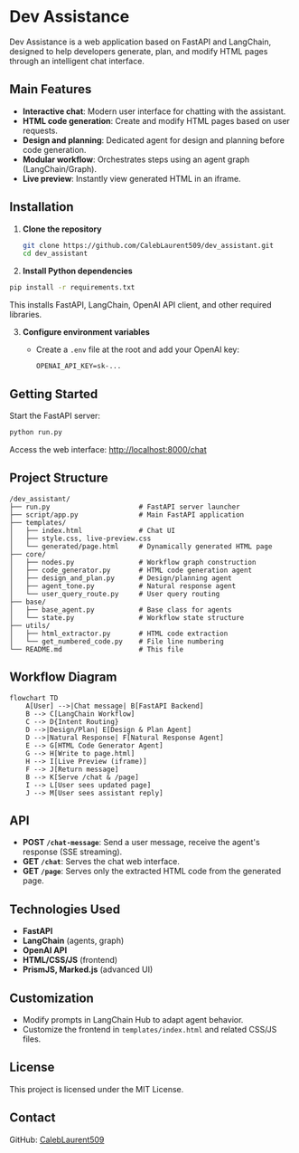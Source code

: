 
# Dev Assistance

Dev Assistance is a web application based on FastAPI and LangChain, designed to help developers generate, plan, and modify HTML pages through an intelligent chat interface.

## Main Features

- **Interactive chat**: Modern user interface for chatting with the assistant.
- **HTML code generation**: Create and modify HTML pages based on user requests.
- **Design and planning**: Dedicated agent for design and planning before code generation.
- **Modular workflow**: Orchestrates steps using an agent graph (LangChain/Graph).
- **Live preview**: Instantly view generated HTML in an iframe.

## Installation

1. **Clone the repository**

   ```bash
   git clone https://github.com/CalebLaurent509/dev_assistant.git
   cd dev_assistant
   ```

2. **Install Python dependencies**

```bash
pip install -r requirements.txt
```

This installs FastAPI, LangChain, OpenAI API client, and other required libraries.

3. **Configure environment variables**

   - Create a `.env` file at the root and add your OpenAI key:

     ```env
     OPENAI_API_KEY=sk-...
     ```

## Getting Started

Start the FastAPI server:

```bash
python run.py
```

Access the web interface: [http://localhost:8000/chat](http://localhost:8000/chat)


## Project Structure

```text
/dev_assistant/
├── run.py                      # FastAPI server launcher
├── script/app.py               # Main FastAPI application
├── templates/
│   ├── index.html              # Chat UI
│   ├── style.css, live-preview.css
│   └── generated/page.html     # Dynamically generated HTML page
├── core/
│   ├── nodes.py                # Workflow graph construction
│   ├── code_generator.py       # HTML code generation agent
│   ├── design_and_plan.py      # Design/planning agent
│   ├── agent_tone.py           # Natural response agent
│   └── user_query_route.py     # User query routing
├── base/
│   ├── base_agent.py           # Base class for agents
│   └── state.py                # Workflow state structure
├── utils/
│   ├── html_extractor.py       # HTML code extraction
│   └── get_numbered_code.py    # File line numbering
└── README.md                   # This file
```

## Workflow Diagram

```mermaid
flowchart TD
    A[User] -->|Chat message| B[FastAPI Backend]
    B --> C[LangChain Workflow]
    C --> D{Intent Routing}
    D -->|Design/Plan| E[Design & Plan Agent]
    D -->|Natural Response| F[Natural Response Agent]
    E --> G[HTML Code Generator Agent]
    G --> H[Write to page.html]
    H --> I[Live Preview (iframe)]
    F --> J[Return message]
    B --> K[Serve /chat & /page]
    I --> L[User sees updated page]
    J --> M[User sees assistant reply]
```

## API

- **POST `/chat-message`**: Send a user message, receive the agent's response (SSE streaming).
- **GET `/chat`**: Serves the chat web interface.
- **GET `/page`**: Serves only the extracted HTML code from the generated page.

## Technologies Used

- **FastAPI**
- **LangChain** (agents, graph)
- **OpenAI API**
- **HTML/CSS/JS** (frontend)
- **PrismJS, Marked.js** (advanced UI)

## Customization

- Modify prompts in LangChain Hub to adapt agent behavior.
- Customize the frontend in `templates/index.html` and related CSS/JS files.


## License

This project is licensed under the MIT License.

## Contact

GitHub: [CalebLaurent509](https://github.com/CalebLaurent509)
